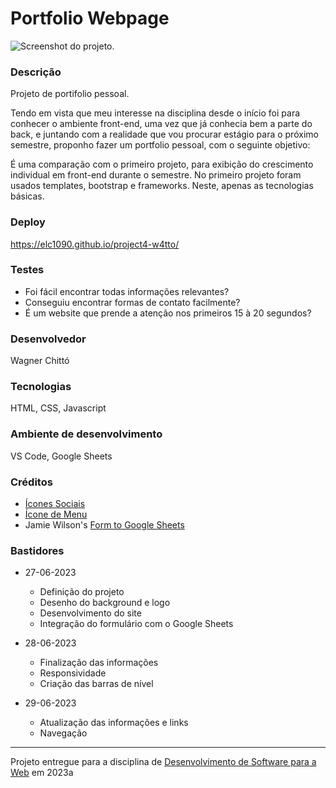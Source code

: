 # Portfolio Webpage

![Screenshot do projeto](https://i.imgur.com/X90tL8Q.png "Screenshot do projeto").


### Descrição

Projeto de portifolio pessoal.

Tendo em vista que meu interesse na disciplina desde o início foi para conhecer o ambiente front-end, uma vez que já conhecia bem a parte do back, e juntando com a realidade que vou procurar estágio para o próximo semestre, proponho fazer um portfolio pessoal, com o seguinte objetivo:

É uma comparação com o primeiro projeto, para exibição do crescimento individual em front-end durante o semestre. No primeiro projeto foram usados templates, bootstrap e frameworks. Neste, apenas as tecnologias básicas.

### Deploy

https://elc1090.github.io/project4-w4tto/

### Testes

- Foi fácil encontrar todas informações relevantes?
- Conseguiu encontrar formas de contato facilmente?
- É um website que prende a atenção nos primeiros 15 à 20 segundos?

### Desenvolvedor

Wagner Chittó

### Tecnologias

HTML, CSS, Javascript

### Ambiente de desenvolvimento

VS Code, Google Sheets

### Créditos

- [Ícones Sociais](https://icons8.com)
- [Ícone de Menu](https://www.flaticon.com/free-icons/menu)
- Jamie Wilson's [Form to Google Sheets](https://github.com/jamiewilson/form-to-google-sheets)

### Bastidores

- 27-06-2023
    - Definição do projeto
    - Desenho do background e logo
    - Desenvolvimento do site
    - Integração do formulário com o Google Sheets

- 28-06-2023
    - Finalização das informações
    - Responsividade
    - Criação das barras de nível

- 29-06-2023
    - Atualização das informações e links
    - Navegação


---
Projeto entregue para a disciplina de [Desenvolvimento de Software para a Web](http://github.com/andreainfufsm/elc1090-2023a) em 2023a